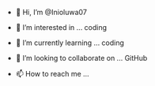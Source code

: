 - 👋 Hi, I’m @Inioluwa07
- 👀 I’m interested in ... coding
- 🌱 I’m currently learning ... coding
- 💞️ I’m looking to collaborate on ... GitHub

- 📫 How to reach me ...

<!---
Inioluwa07/Inioluwa07 is a ✨ special ✨ repository because its `README.md` (this file) appears on your GitHub profile.
You can click the Preview link to take a look at your changes.
--->
